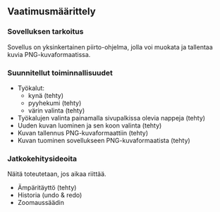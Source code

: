 ## Vaatimusmäärittely

### Sovelluksen tarkoitus

Sovellus on yksinkertainen piirto-ohjelma, jolla voi muokata ja tallentaa kuvia PNG-kuvaformaatissa.

### Suunnitellut toiminnallisuudet

- Työkalut:
    - kynä (tehty)
    - pyyhekumi (tehty)
    - värin valinta (tehty)
- Työkalujen valinta painamalla sivupalkissa olevia nappeja (tehty)
- Uuden kuvan luominen ja sen koon valinta (tehty)
- Kuvan tallennus PNG-kuvaformaattiin (tehty)
- Kuvan tuominen sovellukseen PNG-kuvaformaatista (tehty)

### Jatkokehitysideoita

Näitä toteutetaan, jos aikaa riittää.

- Ämpäritäyttö (tehty)
- Historia (undo & redo)
- Zoomaussäädin